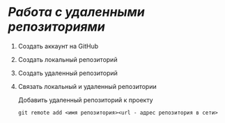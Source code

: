 # ***Работа с удаленными репозиториями***
1. Создать аккаунт на GitHub
2. Создать локальный репозиторий
3. Создать удаленный репозиторий
4. Связать локальный и удаленный репозитории

   Добавить удаленный репозиторий к проекту
   ```
   git remote add <имя репозитория><url - адрес репозитория в сети>
   ```
